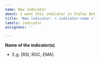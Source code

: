 ```yaml
---
name: New indicator
about: I want this indicator in Stalex Bot
title: 'New indicator: < indicator-name >'
labels: indicator
assignees: ''

---
```


**Name of the indicator(s)**
- E.g. [RSI, ROC, EMA]
